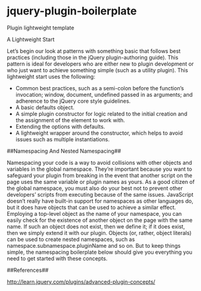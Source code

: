# jquery-plugin-boilerplate
Plugin lightweight template

A Lightweight Start

Let’s begin our look at patterns with something basic that follows best practices (including those in the jQuery plugin-authoring guide). This pattern is ideal for developers who are either new to plugin development or who just want to achieve something simple (such as a utility plugin). This lightweight start uses the following:
- Common best practices, such as a semi-colon before the function’s invocation; window, document, undefined passed in as arguments; and adherence to the jQuery core style guidelines.
- A basic defaults object.
- A simple plugin constructor for logic related to the initial creation and the assignment of the element to work with.
- Extending the options with defaults.
- A lightweight wrapper around the constructor, which helps to avoid issues such as multiple instantiations.


##Namespacing And Nested Namespacing##

Namespacing your code is a way to avoid collisions with other objects and variables in the global namespace. They’re important because you want to safeguard your plugin from breaking in the event that another script on the page uses the same variable or plugin names as yours. As a good citizen of the global namespace, you must also do your best not to prevent other developers’ scripts from executing because of the same issues.
JavaScript doesn’t really have built-in support for namespaces as other languages do, but it does have objects that can be used to achieve a similar effect. Employing a top-level object as the name of your namespace, you can easily check for the existence of another object on the page with the same name. If such an object does not exist, then we define it; if it does exist, then we simply extend it with our plugin.
Objects (or, rather, object literals) can be used to create nested namespaces, such as namespace.subnamespace.pluginName and so on. But to keep things simple, the namespacing boilerplate below should give you everything you need to get started with these concepts.

##References##

http://learn.jquery.com/plugins/advanced-plugin-concepts/
